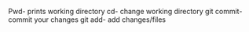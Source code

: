 Pwd- prints working directory
cd- change working directory
git commit- commit your changes
git add- add changes/files
